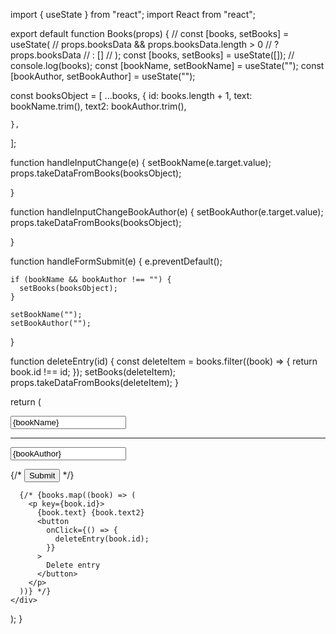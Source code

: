 import { useState } from "react";
import React from "react";

export default function Books(props) {
  //   const [books, setBooks] = useState(
  //     props.booksData && props.booksData.length > 0
  //     ? props.booksData
  //     : []
  //   );
  const [books, setBooks] = useState([]);
//   console.log(books);
  const [bookName, setBookName] = useState("");
  const [bookAuthor, setBookAuthor] = useState("");


  const booksObject = [
    ...books,
    {
      id: books.length + 1,
      text: bookName.trim(),
      text2: bookAuthor.trim(),
      
    },
    
  ];

  function handleInputChange(e) {
    setBookName(e.target.value);
    props.takeDataFromBooks(booksObject);

  }

  function handleInputChangeBookAuthor(e) {
    setBookAuthor(e.target.value);
    props.takeDataFromBooks(booksObject);

  }

  function handleFormSubmit(e) {
    e.preventDefault();

    
    if (bookName && bookAuthor !== "") {
      setBooks(booksObject);
    }

    setBookName("");
    setBookAuthor("");
  }

  function deleteEntry(id) {
    const deleteItem = books.filter((book) => {
      return book.id !== id;
    });
    setBooks(deleteItem);
    props.takeDataFromBooks(deleteItem);
  }

  return (
    <div className="App">
      <form onSubmit={handleFormSubmit}>
        <input
          name="book Name"
          type="text"
          placeholder="Add Book Name"
          value={bookName}
          onChange={handleInputChange}
        />
        <hr />
        <input
          name="book Author"
          type="text"
          placeholder="Author's Name"
          value={bookAuthor}
          onChange={handleInputChangeBookAuthor}
        />
      </form>
      {/* <button type="submit">Submit</button> */}


      {/* {books.map((book) => (
        <p key={book.id}>
          {book.text} {book.text2}
          <button
            onClick={() => {
              deleteEntry(book.id);
            }}
          >
            Delete entry
          </button>
        </p>
      ))} */}
    </div>
  );
}
